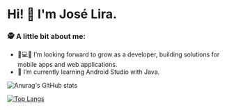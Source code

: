 # Hi! 👋 I'm José Lira.


### 🕵 A little bit about me:

- 📱💻🚀 I’m looking forward to grow as a developer, building solutions for mobile apps and web applications.
- 🌱 I’m currently learning Android Studio with Java.


![Anurag's GitHub stats](https://github-readme-stats.vercel.app/api?username=JoseLiraa&show_icons=true&theme=merko&hide=contribs,prs)

[![Top Langs](https://github-readme-stats.vercel.app/api/top-langs/?username=JoseLiraa)](https://github.com/anuraghazra/github-readme-stats)
